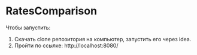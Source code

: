 # RatesComparison
Чтобы запустить:
  1) Скачать clone репозитория на компьютер, запустить его через idea.
  2) Пройти по ссылке: http://localhost:8080/
